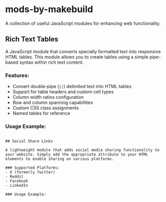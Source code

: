 # mods-by-makebuild

A collection of useful JavaScript modules for enhancing web functionality.

## Rich Text Tables

A JavaScript module that converts specially formatted text into responsive HTML tables. This module allows you to create tables using a simple pipe-based syntax within rich text content.

### Features:
- Convert double-pipe (`||`) delimited text into HTML tables
- Support for table headers and custom cell types
- Column width ratios configuration
- Row and column spanning capabilities
- Custom CSS class assignments
- Named tables for reference

### Usage Example:
```

## Social Share Links

A lightweight module that adds social media sharing functionality to your website. Simply add the appropriate attribute to your HTML elements to enable sharing on various platforms.

### Supported Platforms:
- X (formerly Twitter)
- Reddit
- Facebook
- LinkedIn

### Usage Example: